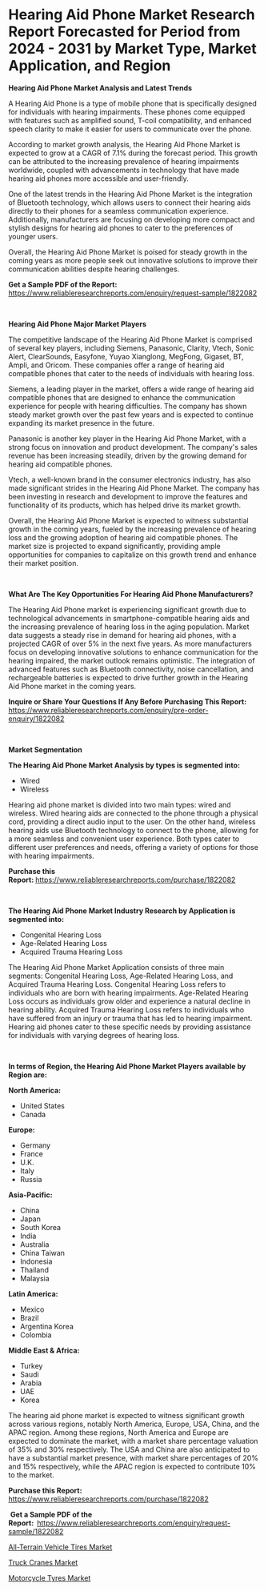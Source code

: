 <p><h1>Hearing Aid Phone Market Research Report Forecasted for Period from 2024 -  2031 by Market Type, Market Application, and Region</h1></p><p><strong>Hearing Aid Phone Market Analysis and Latest Trends</strong></p>
<p><p>A Hearing Aid Phone is a type of mobile phone that is specifically designed for individuals with hearing impairments. These phones come equipped with features such as amplified sound, T-coil compatibility, and enhanced speech clarity to make it easier for users to communicate over the phone.</p><p>According to market growth analysis, the Hearing Aid Phone Market is expected to grow at a CAGR of 7.1% during the forecast period. This growth can be attributed to the increasing prevalence of hearing impairments worldwide, coupled with advancements in technology that have made hearing aid phones more accessible and user-friendly.</p><p>One of the latest trends in the Hearing Aid Phone Market is the integration of Bluetooth technology, which allows users to connect their hearing aids directly to their phones for a seamless communication experience. Additionally, manufacturers are focusing on developing more compact and stylish designs for hearing aid phones to cater to the preferences of younger users.</p><p>Overall, the Hearing Aid Phone Market is poised for steady growth in the coming years as more people seek out innovative solutions to improve their communication abilities despite hearing challenges.</p></p>
<p><strong>Get a Sample PDF of the Report:&nbsp;</strong> <a href="https://www.reliableresearchreports.com/enquiry/request-sample/1822082">https://www.reliableresearchreports.com/enquiry/request-sample/1822082</a></p>
<p>&nbsp;</p>
<p><strong>Hearing Aid Phone Major Market Players</strong></p>
<p><p>The competitive landscape of the Hearing Aid Phone Market is comprised of several key players, including Siemens, Panasonic, Clarity, Vtech, Sonic Alert, ClearSounds, Easyfone, Yuyao Xianglong, MegFong, Gigaset, BT, Ampli, and Oricom. These companies offer a range of hearing aid compatible phones that cater to the needs of individuals with hearing loss. </p><p>Siemens, a leading player in the market, offers a wide range of hearing aid compatible phones that are designed to enhance the communication experience for people with hearing difficulties. The company has shown steady market growth over the past few years and is expected to continue expanding its market presence in the future.</p><p>Panasonic is another key player in the Hearing Aid Phone Market, with a strong focus on innovation and product development. The company's sales revenue has been increasing steadily, driven by the growing demand for hearing aid compatible phones.</p><p>Vtech, a well-known brand in the consumer electronics industry, has also made significant strides in the Hearing Aid Phone Market. The company has been investing in research and development to improve the features and functionality of its products, which has helped drive its market growth.</p><p>Overall, the Hearing Aid Phone Market is expected to witness substantial growth in the coming years, fueled by the increasing prevalence of hearing loss and the growing adoption of hearing aid compatible phones. The market size is projected to expand significantly, providing ample opportunities for companies to capitalize on this growth trend and enhance their market position.</p></p>
<p>&nbsp;</p>
<p><strong>What Are The Key Opportunities For Hearing Aid Phone Manufacturers?</strong></p>
<p><p>The Hearing Aid Phone market is experiencing significant growth due to technological advancements in smartphone-compatible hearing aids and the increasing prevalence of hearing loss in the aging population. Market data suggests a steady rise in demand for hearing aid phones, with a projected CAGR of over 5% in the next five years. As more manufacturers focus on developing innovative solutions to enhance communication for the hearing impaired, the market outlook remains optimistic. The integration of advanced features such as Bluetooth connectivity, noise cancellation, and rechargeable batteries is expected to drive further growth in the Hearing Aid Phone market in the coming years.</p></p>
<p><strong>Inquire or Share Your Questions If Any Before Purchasing This Report:</strong> <a href="https://www.reliableresearchreports.com/enquiry/pre-order-enquiry/1822082">https://www.reliableresearchreports.com/enquiry/pre-order-enquiry/1822082</a></p>
<p>&nbsp;</p>
<p><strong>Market Segmentation</strong></p>
<p><strong>The Hearing Aid Phone Market Analysis by types is segmented into:</strong></p>
<p><ul><li>Wired</li><li>Wireless</li></ul></p>
<p><p>Hearing aid phone market is divided into two main types: wired and wireless. Wired hearing aids are connected to the phone through a physical cord, providing a direct audio input to the user. On the other hand, wireless hearing aids use Bluetooth technology to connect to the phone, allowing for a more seamless and convenient user experience. Both types cater to different user preferences and needs, offering a variety of options for those with hearing impairments.</p></p>
<p><strong>Purchase this Report:&nbsp;</strong><a href="https://www.reliableresearchreports.com/purchase/1822082">https://www.reliableresearchreports.com/purchase/1822082</a></p>
<p>&nbsp;</p>
<p><strong>The Hearing Aid Phone Market Industry Research by Application is segmented into:</strong></p>
<p><ul><li>Congenital Hearing Loss</li><li>Age-Related Hearing Loss</li><li>Acquired Trauma Hearing Loss</li></ul></p>
<p><p>The Hearing Aid Phone Market Application consists of three main segments: Congenital Hearing Loss, Age-Related Hearing Loss, and Acquired Trauma Hearing Loss. Congenital Hearing Loss refers to individuals who are born with hearing impairments. Age-Related Hearing Loss occurs as individuals grow older and experience a natural decline in hearing ability. Acquired Trauma Hearing Loss refers to individuals who have suffered from an injury or trauma that has led to hearing impairment. Hearing aid phones cater to these specific needs by providing assistance for individuals with varying degrees of hearing loss.</p></p>
<p>&nbsp;</p>
<p><strong>In terms of Region, the Hearing Aid Phone Market Players available by Region are:</strong></p>
<p>
    <p> <strong> North America: </strong>
        <ul>
            <li>United States</li>
            <li>Canada</li>
        </ul>
        </p> 
    <p> <strong> Europe: </strong>
        <ul>
            <li>Germany</li>
            <li>France</li>
            <li>U.K.</li>
            <li>Italy</li>
            <li>Russia</li>
        </ul>
        </p> 
    <p> <strong> Asia-Pacific: </strong>
        <ul>
            <li>China</li>
            <li>Japan</li>
            <li>South Korea</li>
            <li>India</li>
            <li>Australia</li>
            <li>China Taiwan</li>
            <li>Indonesia</li>
            <li>Thailand</li>
            <li>Malaysia</li>
        </ul>
        </p> 
    <p> <strong> Latin America: </strong>
        <ul>
            <li>Mexico</li>
            <li>Brazil</li>
            <li>Argentina Korea</li>
            <li>Colombia</li>
        </ul>
        </p> 
    <p> <strong> Middle East & Africa: </strong>
        <ul>
            <li>Turkey</li>
            <li>Saudi</li>
            <li>Arabia</li>
            <li>UAE</li>
            <li>Korea</li>
        </ul>
    </p>
    </p>
<p><p>The hearing aid phone market is expected to witness significant growth across various regions, notably North America, Europe, USA, China, and the APAC region. Among these regions, North America and Europe are expected to dominate the market, with a market share percentage valuation of 35% and 30% respectively. The USA and China are also anticipated to have a substantial market presence, with market share percentages of 20% and 15% respectively, while the APAC region is expected to contribute 10% to the market.</p></p>
<p><strong>Purchase this Report: </strong><a href="https://www.reliableresearchreports.com/purchase/1822082">https://www.reliableresearchreports.com/purchase/1822082</a></p>
<p>&nbsp;<strong>Get a Sample PDF of the Report:&nbsp;&nbsp;</strong><a href="https://www.reliableresearchreports.com/enquiry/request-sample/1822082">https://www.reliableresearchreports.com/enquiry/request-sample/1822082</a></p>
<p><strong></strong></p>
<p><p><a href="https://natural-crush-b99.notion.site/All-Terrain-Vehicle-Tires-Market-Offer-Valuable-Insights-into-Market-Size-Market-Share-Market-Tren-a0ae3bed6bc94d49a4d088a34d421509">All-Terrain Vehicle Tires Market</a></p><p><a href="https://boundless-drawbridge-702.notion.site/Truck-Cranes-Market-Dynamics-2024-2031-Also-about-Its-Market-Trends-Projections-and-Opportunities-0cf1b5d6e63f4a14a5177f648865f918">Truck Cranes Market</a></p><p><a href="https://gamy-alyssum-396.notion.site/Motorcycle-Tyres-Market-Research-Report-The-Key-To-Successful-Business-Strategy-Forecasted-for-Peri-559aea8ab7fb49559514ddf86744516b">Motorcycle Tyres Market</a></p></p>